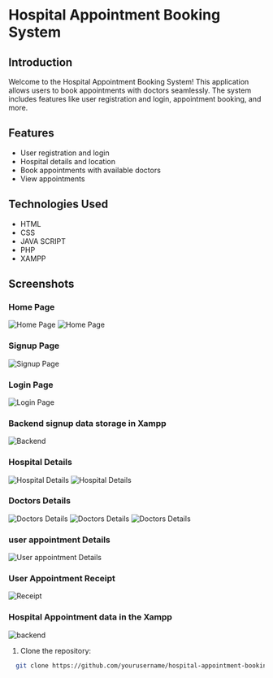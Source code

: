 # Hospital Appointment Booking System 


## Introduction

Welcome to the Hospital Appointment Booking System! This application allows users to book appointments with doctors seamlessly. The system includes features like user registration and login, appointment booking, and more.  

## Features 

- User registration and login
- Hospital details and location
- Book appointments with available doctors
- View appointments

## Technologies Used

- HTML
- CSS
- JAVA SCRIPT
- PHP
- XAMPP

## Screenshots

### Home Page

<img src="https://drive.usercontent.google.com/download?id=1V6-iPiAfKBYJMSgo8ZALMmTLAW-Ltp1Q&authuser=0" alt="Home Page" style="max-width: 100%; height: auto;" />
<img src="https://drive.usercontent.google.com/download?id=1yMJ-RN4olwNET9DYCjx-8qaBb3M7VIPu&authuser=0" alt="Home Page" style="max-width: 100%; height: auto;" />



### Signup Page
<img src="https://drive.usercontent.google.com/download?id=1ka71pd92H9JRcGOxbnW7Ak3hxLMj98JO&authuser=0" alt="Signup Page" style="max-width: 100%; height: auto;" />



### Login Page

<img src="https://drive.usercontent.google.com/download?id=1WBFrClqXQrun5BISQgN_w4ZdEnl-4FC3&authuser=0" alt="Login Page" style="max-width: 100%; height: auto;" />

### Backend signup data storage in Xampp

![Backend](https://i.postimg.cc/g25WRtXd/Screenshot-2024-04-19-124114.png)

### Hospital Details

![Hospital Details](https://i.postimg.cc/9FGjMDkp/Screenshot-2024-07-16-110933.png)
![Hospital Details](https://i.postimg.cc/sxyyxBBh/Screenshot-2024-04-02-124532.png)


### Doctors Details

![Doctors Details](https://i.postimg.cc/GmNj2mh4/Screenshot-2024-04-19-122757.png)
![Doctors Details](https://i.postimg.cc/HLDtc975/Screenshot-2024-04-19-122856.png)
![Doctors Details](https://i.postimg.cc/GmmqmGXc/Screenshot-2024-04-19-122914.png)

### user appointment Details

![User appointment Details](https://i.postimg.cc/TwWvmb0b/Screenshot-2024-04-19-123231.png)

### User Appointment Receipt

![Receipt](https://i.postimg.cc/02Vx5y9z/Screenshot-2024-04-02-124658.png)

### Hospital Appointment data in the Xampp

![backend](https://i.postimg.cc/mZ5DqyMC/Screenshot-2024-04-19-123632.png)

1. Clone the repository:

 ```sh
   git clone https://github.com/yourusername/hospital-appointment-booking.git
